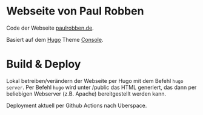 # Webseite von Paul Robben

Code der Webseite [paulrobben.de](https://paulrobben.de).

Basiert auf dem [Hugo](https://gohugo.io/) Theme [Console](https://themes.gohugo.io/themes/hugo-theme-console/).

# Build & Deploy
Lokal betreiben/verändern der Webseite per Hugo mit dem Befehl `hugo server`. Per Befehl `hugo` wird unter /public das HTML generiert, das dann per beliebigen Webserver (z.B. Apache) bereitgestellt werden kann.

Deployment aktuell per Github Actions nach Uberspace.
